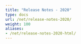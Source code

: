 ```yaml
---
title: "Release Notes - 2020"
type: docs
url: /net/release-notes-2020/
weight: 100
aliases:
- /net/release-notes-2020-html/
---
```



